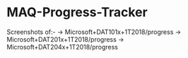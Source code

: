 # MAQ-Progress-Tracker
Screenshots of:-
 -> Microsoft+DAT101x+1T2018/progress
 -> Microsoft+DAT201x+1T2018/progress
 -> Microsoft+DAT204x+1T2018/progress
